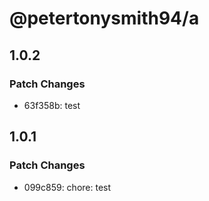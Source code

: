 # @petertonysmith94/a

## 1.0.2

### Patch Changes

- 63f358b: test

## 1.0.1

### Patch Changes

- 099c859: chore: test
